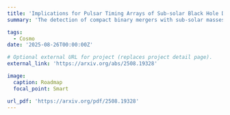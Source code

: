 ```yaml
---
title: 'Implications for Pulsar Timing Arrays of Sub-solar Black Hole Detections: From LVK to Einstein Telescope and Cosmic Explorer'
summary: 'The detection of compact binary mergers with sub-solar masses at gravitational-wave observatories could mark the groundbreaking discovery of primordial black holes. Concurrently, evidence for a nHz stochastic gravitational wave background observed by pulsar timing arrays could suggest a non-astrophysical origin, potentially arising from scalar-induced gravitational waves. In this work, we analyze the connection between the two phenomena in the case where they share a common origin: the collapse of large primordial curvature perturbations in the early universe.'

tags:
  - Cosmo
date: '2025-08-26T00:00:00Z'

# Optional external URL for project (replaces project detail page).
external_link: 'https://arxiv.org/abs/2508.19328'

image:
  caption: Roadmap
  focal_point: Smart

url_pdf: 'https://arxiv.org/pdf/2508.19328'
---
```


